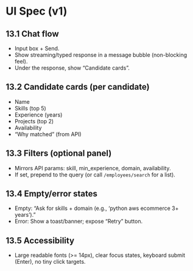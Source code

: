 # UI Spec (v1)

## 13.1 Chat flow
- Input box + Send.
- Show streaming/typed response in a message bubble (non-blocking feel).
- Under the response, show “Candidate cards”.

## 13.2 Candidate cards (per candidate)
- Name
- Skills (top 5)
- Experience (years)
- Projects (top 2)
- Availability
- “Why matched” (from API)

## 13.3 Filters (optional panel)
- Mirrors API params: skill, min_experience, domain, availability.
- If set, prepend to the query (or call `/employees/search` for a list).

## 13.4 Empty/error states
- Empty: “Ask for skills + domain (e.g., ‘python aws ecommerce 3+ years’).”
- Error: Show a toast/banner; expose “Retry” button.

## 13.5 Accessibility
- Large readable fonts (>= 14px), clear focus states, keyboard submit (Enter), no tiny click targets.

